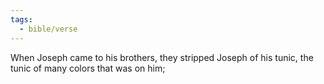 ```yaml
---
tags:
  - bible/verse
---
```

When Joseph came to his brothers, they stripped Joseph of his tunic, the tunic of many colors that was on him;
